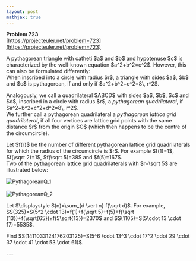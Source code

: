 ```yaml
---
layout: post
mathjax: true
---
```

**Problem 723**  
[https://projecteuler.net/problem=723](https://projecteuler.net/problem=723)

<p>A pythagorean triangle with catheti $a$ and $b$ and hypotenuse $c$ is characterized by the well-known equation $a^2+b^2=c^2$. However, this can also be formulated differently:<br />
When inscribed into a circle with radius $r$, a triangle with sides $a$, $b$ and $c$ is pythagorean, if and only if $a^2+b^2+c^2=8\, r^2$.</p>

<p>Analogously, we call a quadrilateral $ABCD$ with sides $a$, $b$, $c$ and $d$, inscribed in a circle with radius $r$, a <i>pythagorean quadrilateral</i>, if $a^2+b^2+c^2+d^2=8\, r^2$. <br />
We further call a pythagorean quadrilateral a <i>pythagorean lattice grid quadrilateral</i>, if all four vertices are lattice grid points with the same distance $r$ from the origin $O$ (which then happens to be the centre of the circumcircle).</p>
<p>
Let $f(r)$ be the number of different pythagorean lattice grid quadrilaterals for which the radius of the circumcircle is $r$. For example $f(1)=1$, $f(\sqrt 2)=1$, $f(\sqrt 5)=38$ and $f(5)=167$.<br /> 
Two of the pythagorean lattice grid  quadrilaterals with $r=\sqrt 5$ are illustrated below:</p>
<div class="center">
<img src="https://projecteuler.net/project/images/p723_1.png" alt="PythagoreanQ_1" />
</div>
<br />
<div class="center">
<img src="https://projecteuler.net/project/images/p723_2.png" alt="PythagoreanQ_2" />
</div>
<p>
Let $\displaystyle S(n)=\sum_{d \vert n} f(\sqrt d)$. For example, $S(325)=S(5^2 \cdot 13)=f(1)+f(\sqrt 5)+f(5)+f(\sqrt {13})+f(\sqrt{65})+f(5\sqrt{13})=2370$ and $S(1105)=S(5\cdot 13 \cdot 17)=5535$.</p>
<p>
Find $S(1411033124176203125)=S(5^6 \cdot 13^3 \cdot 17^2 \cdot 29 \cdot 37 \cdot 41 \cdot 53 \cdot 61)$.</p>
---
